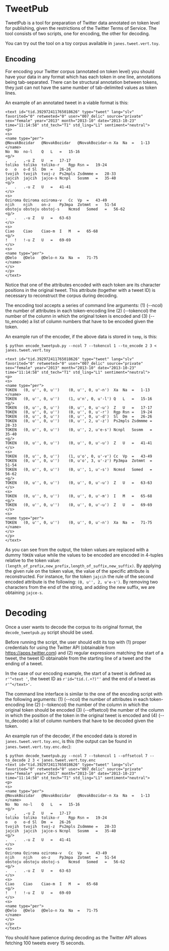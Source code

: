 # TweetPub

TweetPub is a tool for preparation of Twitter data annotated on token level for publishing, given the restrictions of the Twitter Terms of Service. The tool consists of two scripts, one for encoding, the other for decoding.

You can try out the tool on a toy corpus available in ```janes.tweet.vert.toy```.

## Encoding

For encoding your Twitter corpus (annotated on token level) you should have your data in any format which has each token in one line, annotations being tab-separated. There can be structural annotation between tokens, they just can not have the same number of tab-delimited values as token lines.

An example of an annotated tweet in a viable format is this:

```
<text id="tid.392972411765018626" type="tweet" lang="slv" favorited="0" retweeted="0" user="007_delic" source="private" sex="female" year="2013" month="2013-10" date="2013-10-23" time="11:14:58" std_tech="T1" std_ling="L1" sentiment="neutral">
<p>
<s>
<name type="per">
@NovakBozidar	@NovakBozidar	@NovakBozidar-n	Xa	Na	=	1-13
</name>
No	No	no-l	Q	L	=	15-16
<g/>
,	,	,-u	Z	U	=	17-17
toliko	toliko	toliko-r	Rgp	Rsn	=	19-24
o	o	o-d	Sl	Dm	=	26-26
tvojih	tvojih	tvoj-z	Ps2mpls	Zsdmmme	=	28-33
jajcih	jajcih	jajce-s	Ncnpl	Sosmm	=	35-40
<g/>
.	.	.-u	Z	U	=	41-41
</s>
<s>
Oziroma	Oziroma	oziroma-v	Cc	Vp	=	43-49
njih	njih	on-z	Pp3mpa	Zotmmt	=	51-54
obstoju	obstoju	obstoj-s	Ncmsd	Somed	=	56-62
<g/>
.	.	.-u	Z	U	=	63-63
</s>
<s>
Ciao	Ciao	Ciao-m	I	M	=	65-68
<g/>
!	!	!-u	Z	U	=	69-69
</s>
<s>
<name type="per">
@Delo	@Delo	@Delo-n	Xa	Na	=	71-75
</name>
</s>
</p>
</text>
```

Notice that one of the attributes encoded with each token are its character positions in the original tweet. This attribute (together with a tweet ID) is necessary to reconstruct the corpus during decoding.

The encoding tool accepts a series of command line arguments: (1) (--ncol) the number of attributes in each token-encoding line (2) (--tokencol) the number of the column in which the original token is encoded and (3) (--to_encode) a list of column numbers that have to be encoded given the token.

An example run of the encoder, if the above data is stored in ```temp```, is this:

```
$ python encode_tweetpub.py --ncol 7 --tokencol 1 --to_encode 2 3 < janes.tweet.vert.toy

<text id="tid.392972411765018626" type="tweet" lang="slv" favorited="0" retweeted="0" user="007_delic" source="private" sex="female" year="2013" month="2013-10" date="2013-10-23" time="11:14:58" std_tech="T1" std_ling="L1" sentiment="neutral">
<p>
<s>
<name type="per">
TOKEN	(0, u'', 0, u'')	(0, u'', 0, u'-n')	Xa	Na	=	1-13
</name>
TOKEN	(0, u'', 0, u'')	(1, u'n', 0, u'-l')	Q	L	=	15-16
<g/>
TOKEN	(0, u'', 0, u'')	(0, u'', 0, u'-u')	Z	U	=	17-17
TOKEN	(0, u'', 0, u'')	(0, u'', 0, u'-r')	Rgp	Rsn	=	19-24
TOKEN	(0, u'', 0, u'')	(0, u'', 0, u'-d')	Sl	Dm	=	26-26
TOKEN	(0, u'', 0, u'')	(0, u'', 2, u'-z')	Ps2mpls	Zsdmmme	=	28-33
TOKEN	(0, u'', 0, u'')	(0, u'', 2, u'e-s')	Ncnpl	Sosmm	=	35-40
<g/>
TOKEN	(0, u'', 0, u'')	(0, u'', 0, u'-u')	Z	U	=	41-41
</s>
<s>
TOKEN	(0, u'', 0, u'')	(1, u'o', 0, u'-v')	Cc	Vp	=	43-49
TOKEN	(0, u'', 0, u'')	(0, u'o', 3, u'-z')	Pp3mpa	Zotmmt	=	51-54
TOKEN	(0, u'', 0, u'')	(0, u'', 1, u'-s')	Ncmsd	Somed	=	56-62
<g/>
TOKEN	(0, u'', 0, u'')	(0, u'', 0, u'-u')	Z	U	=	63-63
</s>
<s>
TOKEN	(0, u'', 0, u'')	(0, u'', 0, u'-m')	I	M	=	65-68
<g/>
TOKEN	(0, u'', 0, u'')	(0, u'', 0, u'-u')	Z	U	=	69-69
</s>
<s>
<name type="per">
TOKEN	(0, u'', 0, u'')	(0, u'', 0, u'-n')	Xa	Na	=	71-75
</name>
</s>
</p>
</text>
```

As you can see from the output, the token values are replaced with a dummy ```TOKEN``` value while the values to be encoded are encoded in 4-tuples relative to the token value: ```(length_of_prefix,new_prefix,length_of_suffix,new_suffix)```. By applying the given rule on the token value, the value of the specific attribute is reconstructed. For instance, for the token ```jajcih``` the rule of the second encoded attribute is the following: ```(0, u'', 2, u'e-s')```. By removing two characters from the end of the string, and adding the new suffix, we are obtaining ```jajce-s```.

# Decoding

Once a user wants to decode the corpus to its original format, the ```decode_tweetpub.py``` script should be used.

Before running the script, the user should edit its top with (1) proper credentials for using the Twitter API (obtainable from https://apps.twitter.com) and (2) regular expressions matching the start of a tweet, the tweet ID obtainable from the starting line of a tweet and the ending of a tweet.

In the case of our encoding example, the start of a tweet is defined as ```r'^<text '```, the tweet ID as ```r'id="tid.(.+?)"'``` and the end of a tweet as ```r'^</text>'```.

The command line interface is similar to the one of the encoding script with the following arguments: (1) (--ncol) the number of attributes in each token-encoding line (2) (--tokencol) the number of the column in which the original token should be encoded (3) (--offsetcol) the number of the column in which the position of the token in the original tweet is encoded and (4) (--to_decode) a list of column numbers that have to be decoded given the token.

An example run of the decoder, if the encoded data is stored in ```janes.tweet.vert.toy.enc```, is this (the output can be found in ```janes.tweet.vert.toy.enc.dec```):

```
$ python decode_tweetpub.py --ncol 7 --tokencol 1 --offsetcol 7 --to_decode 2 3 < janes.tweet.vert.toy.enc
<text id="tid.392972411765018626" type="tweet" lang="slv" favorited="0" retweeted="0" user="007_delic" source="private" sex="female" year="2013" month="2013-10" date="2013-10-23" time="11:14:58" std_tech="T1" std_ling="L1" sentiment="neutral">
<p>
<s>
<name type="per">
@NovakBozidar	@NovakBozidar	@NovakBozidar-n	Xa	Na	=	1-13
</name>
No	No	no-l	Q	L	=	15-16
<g/>
,	,	,-u	Z	U	=	17-17
toliko	toliko	toliko-r	Rgp	Rsn	=	19-24
o	o	o-d	Sl	Dm	=	26-26
tvojih	tvojih	tvoj-z	Ps2mpls	Zsdmmme	=	28-33
jajcih	jajcih	jajce-s	Ncnpl	Sosmm	=	35-40
<g/>
.	.	.-u	Z	U	=	41-41
</s>
<s>
Oziroma	Oziroma	oziroma-v	Cc	Vp	=	43-49
njih	njih	on-z	Pp3mpa	Zotmmt	=	51-54
obstoju	obstoju	obstoj-s	Ncmsd	Somed	=	56-62
<g/>
.	.	.-u	Z	U	=	63-63
</s>
<s>
Ciao	Ciao	Ciao-m	I	M	=	65-68
<g/>
!	!	!-u	Z	U	=	69-69
</s>
<s>
<name type="per">
@Delo	@Delo	@Delo-n	Xa	Na	=	71-75
</name>
</s>
</p>
</text>
```

You should have patience during decoding as the Twitter API allows fetching 100 tweets every 15 seconds.

